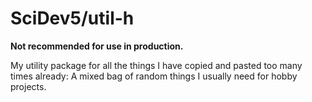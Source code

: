 # SciDev5/util-h

**Not recommended for use in production.**

My utility package for all the things I have copied and
pasted too many times already: A mixed bag of random
things I usually need for hobby projects.

